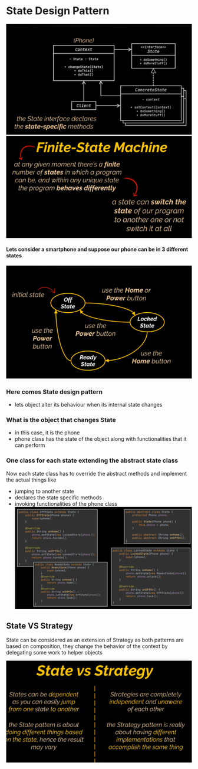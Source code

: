# State Design Pattern
![img.png](img.png)
![img_1.png](img_1.png)

#### Lets consider a smartphone and suppose our phone can be in 3 different states
![img_2.png](img_2.png)

### Here comes State design pattern
- lets object alter its behaviour when its internal state changes


### What is the object that changes State
- in this case, it is the phone
- phone class has the state of the object along with functionalities that it can perform


### One class for each state extending the abstract state class
Now each state class has to override the abstract methods and implement the actual things like
- jumping to another state
- declares the state specific methods
- invoking functionalities of the phone class
![img_3.png](img_3.png)

## State VS Strategy
State can be considered as an extension of Strategy as both patterns are based on composition, they change the behavior of the context by delegating some work to helper objects

![img_4.png](img_4.png)